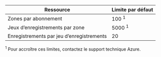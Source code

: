 
| Ressource | Limite par défaut |
| --- | --- |
| Zones par abonnement |100 <sup>1</sup> |
| Jeux d’enregistrements par zone |5000 <sup>1</sup> |
| Enregistrements par jeu d’enregistrements |20 |

<sup>1</sup> Pour accroître ces limites, contactez le support technique Azure.

<!---HONumber=AcomDC_0413_2016-->